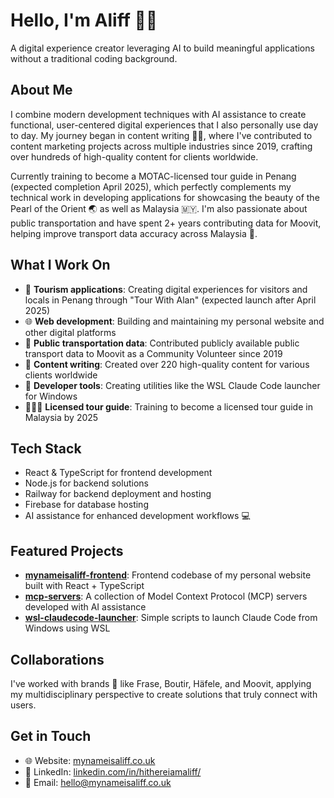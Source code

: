 # Hello, I'm Aliff 👋🏻

A digital experience creator leveraging AI to build meaningful applications without a traditional coding background.

## About Me

I combine modern development techniques with AI assistance to create functional, user-centered digital experiences that I also personally use day to day. My journey began in content writing ✍🏻, where I've contributed to content marketing projects across multiple industries since 2019, crafting over hundreds of high-quality content for clients worldwide.

Currently training to become a MOTAC-licensed tour guide in Penang (expected completion April 2025), which perfectly complements my technical work in developing applications for showcasing the beauty of the Pearl of the Orient 🌏 as well as Malaysia 🇲🇾. I'm also passionate about public transportation and have spent 2+ years contributing data for Moovit, helping improve transport data accuracy across Malaysia 🚌.

## What I Work On

- 🧳 **Tourism applications**: Creating digital experiences for visitors and locals in Penang through "Tour With Alan" (expected launch after April 2025)
- 🌐 **Web development**: Building and maintaining my personal website and other digital platforms
- 🚌 **Public transportation data**: Contributed publicly available public transport data to Moovit as a Community Volunteer since 2019
- 📝 **Content writing**: Created over 220 high-quality content for various clients worldwide
- 🔧 **Developer tools**: Creating utilities like the WSL Claude Code launcher for Windows
- 🙋🏻‍♂️ **Licensed tour guide**: Training to become a licensed tour guide in Malaysia by 2025

## Tech Stack

- React & TypeScript for frontend development
- Node.js for backend solutions
- Railway for backend deployment and hosting
- Firebase for database hosting
- AI assistance for enhanced development workflows 💻

## Featured Projects

- **[mynameisaliff-frontend](https://github.com/hithereiamaliff/mynameisaliff-frontend)**: Frontend codebase of my personal website built with React + TypeScript
- **[mcp-servers](https://github.com/hithereiamaliff/mcp-servers)**: A collection of Model Context Protocol (MCP) servers developed with AI assistance
- **[wsl-claudecode-launcher](https://github.com/hithereiamaliff/wsl-claudecode-launcher)**: Simple scripts to launch Claude Code from Windows using WSL

## Collaborations

I've worked with brands 🤝 like Frase, Boutir, Häfele, and Moovit, applying my multidisciplinary perspective to create solutions that truly connect with users.

## Get in Touch

- 🌐 Website: [mynameisaliff.co.uk](https://mynameisaliff.co.uk)
- 📲 LinkedIn: [linkedin.com/in/hithereiamaliff/](https://www.linkedin.com/in/hithereiamaliff/)
- 📧 Email: [hello@mynameisaliff.co.uk](mailto:hello@mynameisaliff.co.uk)